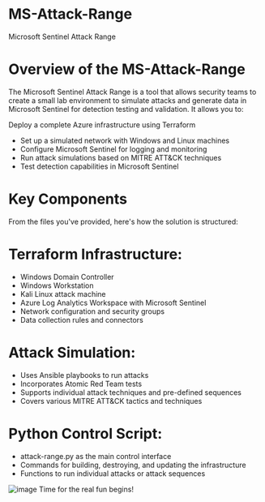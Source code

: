 # MS-Attack-Range
Microsoft Sentinel Attack Range

# Overview of the MS-Attack-Range
The Microsoft Sentinel Attack Range is a tool that allows security teams to create a small lab environment to simulate attacks and generate data in Microsoft Sentinel for detection testing and validation. It allows you to:

Deploy a complete Azure infrastructure using Terraform
- Set up a simulated network with Windows and Linux machines
- Configure Microsoft Sentinel for logging and monitoring
- Run attack simulations based on MITRE ATT&CK techniques
- Test detection capabilities in Microsoft Sentinel

# Key Components
From the files you've provided, here's how the solution is structured:

# Terraform Infrastructure:

- Windows Domain Controller
- Windows Workstation
- Kali Linux attack machine
- Azure Log Analytics Workspace with Microsoft Sentinel
- Network configuration and security groups
- Data collection rules and connectors


# Attack Simulation:

- Uses Ansible playbooks to run attacks
- Incorporates Atomic Red Team tests
- Supports individual attack techniques and pre-defined sequences
- Covers various MITRE ATT&CK tactics and techniques


# Python Control Script:

- attack-range.py as the main control interface
- Commands for building, destroying, and updating the infrastructure
- Functions to run individual attacks or attack sequences

![image](https://github.com/user-attachments/assets/fc084318-da2c-46a0-91c3-3c09899ee775)
Time for the real fun begins!
  
